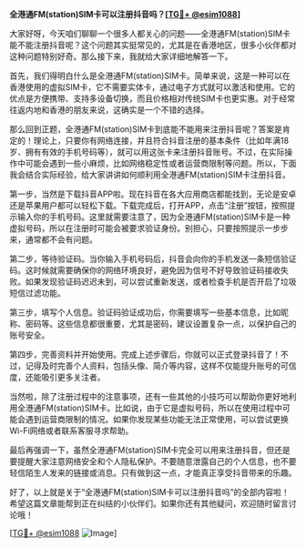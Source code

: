 **全港通FM(station)SIM卡可以注册抖音吗？[[TG💪+ @esim1088](https://t.me/s/esim1088)]**

大家好呀，今天咱们聊聊一个很多人都关心的问题——全港通FM(station)SIM卡能不能注册抖音呢？这个问题其实挺常见的，尤其是在香港地区，很多小伙伴都对这种问题特别好奇。那么接下来，我就给大家详细地解答一下。

首先，我们得明白什么是全港通FM(station)SIM卡。简单来说，这是一种可以在香港使用的虚拟SIM卡，它不需要实体卡，通过电子方式就可以激活和使用。它的优点是方便携带、支持多设备切换，而且价格相对传统SIM卡也更实惠。对于经常往返内地和香港的朋友来说，这确实是一个不错的选择。

那么回到正题，全港通FM(station)SIM卡到底能不能用来注册抖音呢？答案是肯定的！理论上，只要你有网络连接，并且符合抖音注册的基本条件（比如年满18岁、拥有有效的手机号码等），就可以用这张卡来注册抖音账号。不过，在实际操作中可能会遇到一些小麻烦，比如网络稳定性或者运营商限制等问题。所以，下面我会结合实际经验，给大家讲讲如何顺利用全港通FM(station)SIM卡注册抖音。

第一步，当然是下载抖音APP啦。现在抖音在各大应用商店都能找到，无论是安卓还是苹果用户都可以轻松下载。下载完成后，打开APP，点击“注册”按钮，按照提示输入你的手机号码。这里就需要注意了，因为全港通FM(station)SIM卡是一种虚拟号码，所以在注册时可能会被要求验证身份。别担心，只要按照提示一步步来，通常都不会有问题。

第二步，等待验证码。当你输入手机号码后，抖音会向你的手机发送一条短信验证码。这时候就需要确保你的网络环境良好，避免因为信号不好导致验证码接收失败。如果发现验证码迟迟未到，可以尝试重新发送，或者检查手机是否开启了垃圾短信过滤功能。

第三步，填写个人信息。验证码验证成功后，你需要填写一些基本信息，比如昵称、密码等。这些信息都很重要，尤其是密码，建议设置复杂一点，以保护自己的账号安全。

第四步，完善资料并开始使用。完成上述步骤后，你就可以正式登录抖音了！不过，记得及时完善个人资料，包括头像、简介等内容，这样不仅能提升账号的可信度，还能吸引更多关注者。

当然啦，除了注册过程中的注意事项，还有一些其他的小技巧可以帮助你更好地利用全港通FM(station)SIM卡。比如说，由于它是虚拟号码，所以在使用过程中可能会遇到运营商限制的情况。如果你发现某些功能无法正常使用，可以尝试更换Wi-Fi网络或者联系客服寻求帮助。

最后再强调一下，虽然全港通FM(station)SIM卡完全可以用来注册抖音，但还是要提醒大家注意网络安全和个人隐私保护。不要随意泄露自己的个人信息，也不要轻信陌生人发来的链接或消息。只有做到这一点，才能真正享受抖音带来的乐趣。

好了，以上就是关于“全港通FM(station)SIM卡可以注册抖音吗”的全部内容啦！希望这篇文章能帮到正在纠结的小伙伴们。如果你还有其他疑问，欢迎随时留言讨论哦！

[[TG💪+ @esim1088](https://t.me/s/esim1088) ![Image](https://i.postimg.cc/4NQfJmqS/Snipaste-2025-05-13-00-14-12.png)]